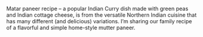 Matar paneer recipe – a popular Indian Curry dish made with green peas and Indian cottage cheese, is from the versatile Northern Indian cuisine that has many different (and delicious) variations. I’m sharing our family recipe of a flavorful and simple home-style mutter paneer.